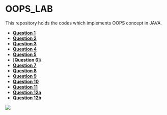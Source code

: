 # OOPS_LAB
This repository holds the  codes which implements OOPS concept in JAVA.
* [**Question 1**](https://github.com/ayush1612/OOPS_LAB/tree/master/Question1/src)
* [**Question 2**](https://github.com/ayush1612/OOPS_LAB/blob/master/Question2/src/account.java)
* [**Question 3**](https://github.com/ayush1612/OOPS_LAB/blob/master/Question3/src/Stack.java)
* [**Question 4**](https://github.com/ayush1612/OOPS_LAB/blob/master/Question4/src/Complex.java)
* [**Question 5**](https://github.com/ayush1612/OOPS_LAB/blob/master/Question5/src/Matrix.java)
* [**Question 6**](
* [**Question 7**](https://github.com/ayush1612/OOPS_LAB/tree/master/OOPSQ7/src)<br>
* [**Question 8**](https://github.com/ayush1612/OOPS_LAB/tree/master/OOPSQ8/src)<br>
* [**Question 9**](https://github.com/ayush1612/OOPS_LAB/tree/master/OOPSQ9/src)<br>
* [**Question 10**](https://github.com/ayush1612/OOPS_LAB/tree/master/StudentDetails/src)<br>
* [**Question 11**](https://github.com/ayush1612/OOPS_LAB/tree/master/ISE_Faculty_Department/src)<br>
* [**Question 12a**](https://github.com/ayush1612/OOPS_LAB/blob/master/Q12A.java)<br>
* [**Question 12b**](https://github.com/ayush1612/OOPS_LAB/blob/master/Q12B.java)<br>
<img src="https://www.javatpoint.com/images/java-oops.png" style:align="center">
